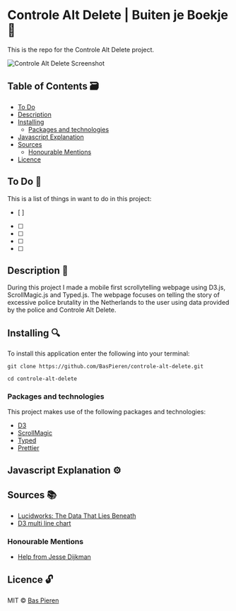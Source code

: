 # Controle Alt Delete | Buiten je Boekje 👮

This is the repo for the Controle Alt Delete project.

![Controle Alt Delete Screenshot](images/frontend-data-screenshot.png)

## Table of Contents 🗃
* [To Do](#to-do-)
* [Description](#description-)
* [Installing](#installing-)
  * [Packages and technologies](#packages-and-technologies)
* [Javascript Explanation](javascript-explanation-)
* [Sources](#sources-)
  * [Honourable Mentions](#honourable-mentions)
* [Licence](#licence-)

## To Do 📌
This is a list of things in want to do in this project:
- [ ]
- [ ]
- [ ]
- [ ]
- [ ]

## Description 📝
During this project I made a mobile first scrollytelling webpage using D3.js, ScrollMagic.js and Typed.js. The webpage focuses on telling the story of excessive police brutality in the Netherlands to the user using data provided by the police and Controle Alt Delete.

## Installing 🔍
To install this application enter the following into your terminal:
```
git clone https://github.com/BasPieren/controle-alt-delete.git

cd controle-alt-delete
```

### Packages and technologies
This project makes use of the following packages and technologies:

* [D3](https://d3js.org/)
* [ScrollMagic](http://scrollmagic.io/)
* [Typed](https://mattboldt.com/demos/typed-js/)
* [Prettier](https://www.npmjs.com/package/prettier)

## Javascript Explanation ⚙️


## Sources 📚
* [Lucidworks: The Data That Lies Beneath](http://lucidworks.com/darkdata/)
* [D3 multi line chart](https://beta.observablehq.com/@mbostock/d3-bar-chart)

### Honourable Mentions
* [Help from Jesse Dijkman](https://github.com/jesseDijkman1)

## Licence 🔓
MIT © [Bas Pieren](https://github.com/BasPieren)
